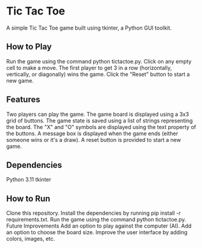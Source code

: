# Tic Tac Toe
A simple Tic Tac Toe game built using tkinter, a Python GUI toolkit.

## How to Play
Run the game using the command python tictactoe.py.
Click on any empty cell to make a move. The first player to get 3 in a row (horizontally, vertically, or diagonally) wins the game.
Click the "Reset" button to start a new game.

## Features
Two players can play the game.
The game board is displayed using a 3x3 grid of buttons.
The game state is saved using a list of strings representing the board.
The "X" and "O" symbols are displayed using the text property of the buttons.
A message box is displayed when the game ends (either someone wins or it's a draw).
A reset button is provided to start a new game.
## Dependencies
Python 3.11
tkinter
## How to Run
Clone this repository.
Install the dependencies by running pip install -r requirements.txt.
Run the game using the command python tictactoe.py.
Future Improvements
Add an option to play against the computer (AI).
Add an option to choose the board size.
Improve the user interface by adding colors, images, etc.
